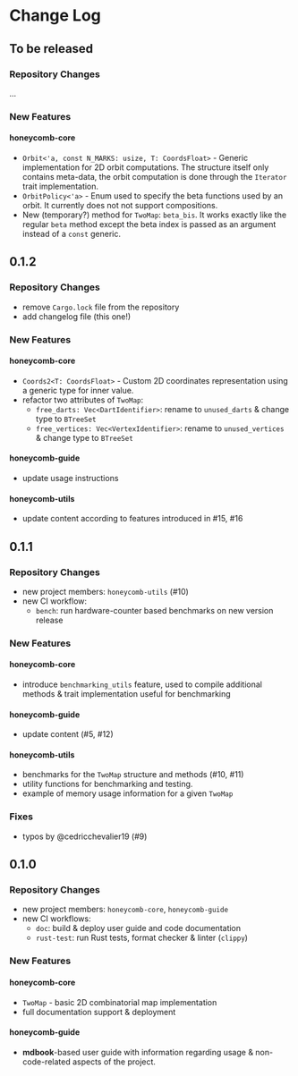 # Change Log

## To be released

### Repository Changes

...

### New Features

#### honeycomb-core

- `Orbit<'a, const N_MARKS: usize, T: CoordsFloat>` - Generic implementation for
  2D orbit computations. The structure itself only contains meta-data, the orbit
  computation is done through the `Iterator` trait implementation.
- `OrbitPolicy<'a>` - Enum used to specify the beta functions used by an orbit.
  It currently does not not support compositions.
- New (temporary?) method for `TwoMap`: `beta_bis`. It works exactly like the
  regular `beta` method except the beta index is passed as an argument instead
  of a `const` generic.

## 0.1.2

### Repository Changes

- remove `Cargo.lock` file from the repository
- add changelog file (this one!)

### New Features

#### honeycomb-core

- `Coords2<T: CoordsFloat>` - Custom 2D coordinates representation using a
  generic type for inner value.
- refactor two attributes of `TwoMap`:
    - `free_darts: Vec<DartIdentifier>`: rename to `unused_darts` & change type to `BTreeSet`
    - `free_vertices: Vec<VertexIdentifier>`: rename to `unused_vertices` & change type to `BTreeSet`

#### honeycomb-guide

- update usage instructions

#### honeycomb-utils

- update content according to features introduced in #15, #16

## 0.1.1

### Repository Changes

- new project members: `honeycomb-utils` (#10)
- new CI workflow:
    - `bench`: run hardware-counter based benchmarks on new version release

### New Features

#### honeycomb-core

- introduce `benchmarking_utils` feature, used to compile additional methods &
  trait implementation useful for benchmarking

#### honeycomb-guide

- update content (#5, #12)

#### honeycomb-utils

- benchmarks for the `TwoMap` structure and methods (#10, #11)
- utility functions for benchmarking and testing.
- example of memory usage information for a given `TwoMap`

### Fixes

- typos by @cedricchevalier19 (#9)

## 0.1.0

### Repository Changes

- new project members: `honeycomb-core`, `honeycomb-guide`
- new CI workflows:
    - `doc`: build & deploy user guide and code documentation
    - `rust-test`: run Rust tests, format checker & linter (`clippy`)

### New Features

#### honeycomb-core

- `TwoMap` - basic 2D combinatorial map implementation
- full documentation support & deployment

#### honeycomb-guide

- **mdbook**-based user guide with information regarding usage &
  non-code-related aspects of the project.
